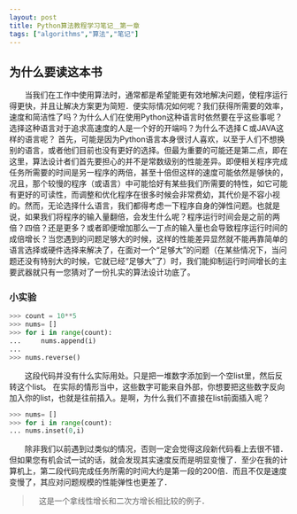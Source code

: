 ```yaml
---
layout: post
title: Python算法教程学习笔记＿第一章
tags: ["algorithms","算法","笔记"]
---
```



## 为什么要读这本书
&emsp;&emsp;当我们在工作中使用算法时，通常都是希望能更有效地解决问题，使程序运行得更快，并且让解决方案更为简短．便实际情况如何呢？我们获得所需要的效率，速度和简洁性了吗？为什么人们在使用Python这种语言时依然要在乎这些事呢？选择这种语言对于追求高速度的人是一个好的开端吗？为什么不选择Ｃ或JAVA这样的语言呢？
首先，可能是因为Python语言本身很讨人喜欢，以至于人们不想换别的语言，或者他们目前也没有更好的选择。但最为重要的可能还是第二点，即在这里，算法设计者们首先要担心的并不是常数级别的性能差异。即便相关程序完成任务所需要的时间是另一程序的两倍，甚至十倍但这样的速度可能依然是够快的，况且，那个较慢的程序（或语言）中可能恰好有某些我们所需要的特性，如它可能有更好的可读性，而调整和优化程序在很多时候会非常费幼，其代价是不容小视的。然而，无论选择什么语言，我们都得考虑一下程序自身的弹性问题。也就是说，如果我们将程序的输入量翻倍，会发生什么呢？程序运行时间会是之前的两倍？四倍？还是更多？或者即便增加那么一丁点的输入量也会导致程序运行时间的成倍增长？当您遇到的问题足够大的时候，这样的性能差异显然就不能再靠简单的语言选择或硬件选择来解决了，在面对一个“足够大”的问题（在某些情况下，当问题还没有特别大的时候，它就已经“足够大”了）时，我们能抑制运行时间增长的主要武器就只有一您猜对了一份扎实的算法设计功底了。

### 小实验

```python
>>> count = 10**5
>>> nums= []
>>> for i in range(count):
...     nums.append(i)
...
>>> nums.reverse()
```
 
&emsp;&emsp;这段代码并没有什么实际用处。只是把一堆数字添加到一个空list里，然后反转这个list。 
在实际的情形当中，这些数字可能来自外部，你想要把这些数字反向加入你的list，也就是往前插入。是啊，为什么我们不直接在list前面插入呢？

```python
>>> nums= []
>>> for i in range(count):
... nums.inset(0,i)
```

&emsp;&emsp;除非我们以前遇到过类似的情况，否则一定会觉得这段新代码看上去很不错．但如果您有机会试一试的话，就会发现其实速度反而是明显变慢了．至少在我的计算机上，第二段代码完成任务所需的时间大约是第一段的200倍．而且不仅是速度变慢了，其应对问题规模的性能弹性也更差了．

>　这是一个拿线性增长和二次方增长相比较的例子．

